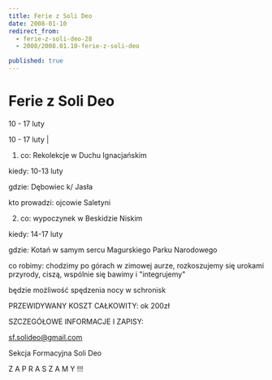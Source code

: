 ```yaml
---
title: Ferie z Soli Deo
date: 2008-01-10
redirect_from: 
  - ferie-z-soli-deo-28
  - 2008/2008.01.10-ferie-z-soli-deo

published: true
---
```




# Ferie z Soli Deo

<time>10 - 17 luty</time>

10 - 17 luty | 
1) co: Rekolekcje w Duchu Ignacjańskim

kiedy: 10-13 luty

gdzie: Dębowiec k/ Jasła

kto prowadzi: ojcowie Saletyni

2) co: wypoczynek w Beskidzie Niskim

kiedy: 14-17 luty

gdzie: Kotań w samym sercu Magurskiego Parku Narodowego

co robimy: chodzimy po górach w zimowej aurze, rozkoszujemy się urokami przyrody, ciszą, wspólnie się bawimy i "integrujemy"

będzie możliwość spędzenia nocy w schronisk

PRZEWIDYWANY KOSZT CAŁKOWITY: ok 200zł

SZCZEGÓŁOWE INFORMACJE I ZAPISY:

sf.solideo@gmail.com

Sekcja Formacyjna Soli Deo

Z A P R A S Z A M Y !!!

         


<!--{{json:{"created_date":"2008-01-10 14:15:06","publish_down":"0000-00-00 00:00:00","id":"562"}}}-->